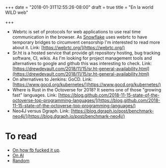 +++
date = "2018-01-31T12:55:26-08:00"
draft = true
title = "En la world WILD web"

+++

- Webrtc is set of protocols for web applications to use real time communication in the browser. As [Snowflake](https://snowflake.torproject.org/) uses webrtc to have temporary bridges to circumvent censorship I'm interested to read more about it. Link: [https://webrtc.org/](https://webrtc.org/)
- Sr.ht is a hosted service that provide git repository hosting, bug tracking software, CI, wikis. As I'm looking for project management tools and alternatives to google and github this was interesting to check. Link: [https://drewdevault.com/2018/11/15/sr.ht-general-availability.html](https://drewdevault.com/2018/11/15/sr.ht-general-availability.html)
- On alternatives to Jenkins: GoCD. Link: [https://www.gocd.org/kubernetes/](https://www.gocd.org/kubernetes/)
- Where is Rust in the Octoverse for 2018? It seems one of those "growing fast" languages. Link: [https://blog.github.com/2018-11-15-state-of-the-octoverse-top-programming-languages/](https://blog.github.com/2018-11-15-state-of-the-octoverse-top-programming-languages/)
- Neo4J versus Dgraph. Link: [https://blog.dgraph.io/post/benchmark-neo4j/](https://blog.dgraph.io/post/benchmark-neo4j/)

# To read

- [On how fb fucked it up](https://www.nytimes.com/2018/11/14/technology/facebook-data-russia-election-racism.html).
- [On AI](https://www.forbes.com/sites/janetwburns/2018/10/28/algorithms-and-uberland-are-driving-us-into-technocratic-serfdom/#2428f9df6705)
- [Random](https://systerserver.town/web/timelines/tag/toread)
